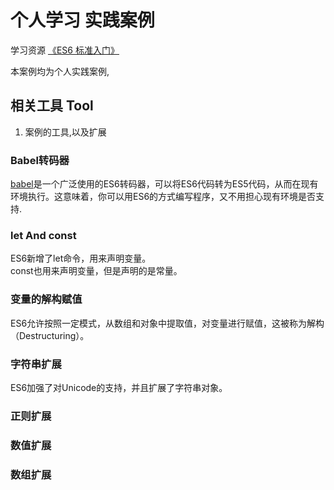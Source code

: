 # 个人学习 实践案例
学习资源 [《ES6 标准入门》](http://es6.ruanyifeng.com)  

本案例均为个人实践案例,

## 相关工具 Tool

1. 案例的工具,以及扩展

### Babel转码器

[babel](https://babeljs.io/)是一个广泛使用的ES6转码器，可以将ES6代码转为ES5代码，从而在现有环境执行。这意味着，你可以用ES6的方式编写程序，又不用担心现有环境是否支持.

### let And const
ES6新增了let命令，用来声明变量。  
const也用来声明变量，但是声明的是常量。


### 变量的解构赋值

ES6允许按照一定模式，从数组和对象中提取值，对变量进行赋值，这被称为解构（Destructuring）。


### 字符串扩展

ES6加强了对Unicode的支持，并且扩展了字符串对象。

### 正则扩展

### 数值扩展

### 数组扩展
